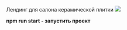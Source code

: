 Лендинг для салона керамической плитки
![](https://github.com/NightWitch19/Eurotile_Shop/blob/main/eurotile_shop.gif)

**npm run start - запустить проект**
